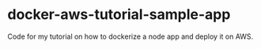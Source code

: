# docker-aws-tutorial-sample-app
Code for my tutorial on how to dockerize a node app and deploy it on AWS.
